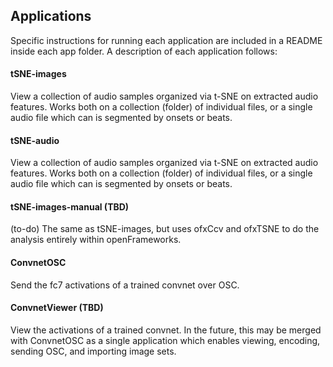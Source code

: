 ## Applications

Specific instructions for running each application are included in a README inside each app folder. A description of each application follows:

#### tSNE-images

View a collection of audio samples organized via t-SNE on extracted audio features. Works both on a collection (folder) of individual files, or a single audio file which can is segmented by onsets or beats.

#### tSNE-audio

View a collection of audio samples organized via t-SNE on extracted audio features. Works both on a collection (folder) of individual files, or a single audio file which can is segmented by onsets or beats.

#### tSNE-images-manual (TBD)

(to-do) The same as tSNE-images, but uses ofxCcv and ofxTSNE to do the analysis entirely within openFrameworks. 

#### ConvnetOSC

Send the fc7 activations of a trained convnet over OSC.

#### ConvnetViewer (TBD)

View the activations of a trained convnet. In the future, this may be merged with ConvnetOSC as a single application which enables viewing, encoding, sending OSC, and importing image sets.